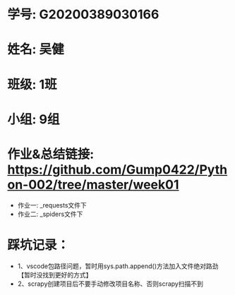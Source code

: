 <!-- 学习笔记 -->
# 学号: G20200389030166
# 姓名: 吴健
# 班级: 1班
# 小组: 9组
# 作业&总结链接: https://github.com/Gump0422/Python-002/tree/master/week01
* 作业一: _requests文件下
* 作业二: _spiders文件下

# 踩坑记录：
* 1、vscode包路径问题，暂时用sys.path.append()方法加入文件绝对路劲【暂时没找到更好的方式】
* 2、scrapy创建项目后不要手动修改项目名称、否则scrapy扫描不到
